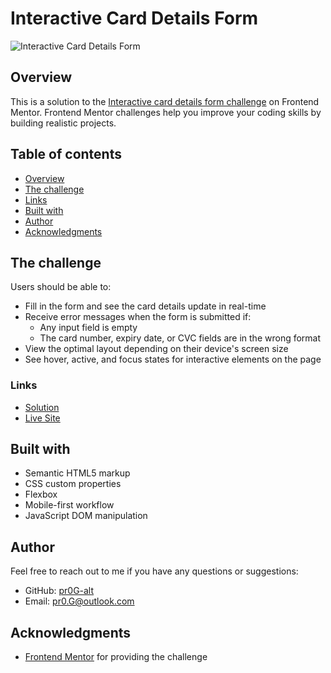 # Interactive Card Details Form

![Interactive Card Details Form](https://res.cloudinary.com/dz209s6jk/image/upload/f_auto,q_auto,w_900/Screenshots/tgheyk4kb2vklvfbhdfa.jpg)

## Overview

This is a solution to the [Interactive card details form challenge](https://www.frontendmentor.io/challenges/interactive-card-details-form-XpS8cKZDWw) on Frontend Mentor. Frontend Mentor challenges help you improve your coding skills by building realistic projects.

## Table of contents

- [Overview](#overview)
- [The challenge](#the-challenge)
- [Links](#links)
- [Built with](#built-with)
- [Author](#author)
- [Acknowledgments](#acknowledgments)

## The challenge

Users should be able to:

- Fill in the form and see the card details update in real-time
- Receive error messages when the form is submitted if:
  - Any input field is empty
  - The card number, expiry date, or CVC fields are in the wrong format
- View the optimal layout depending on their device's screen size
- See hover, active, and focus states for interactive elements on the page

### Links

- [Solution](https://www.frontendmentor.io/solutions/responsive-interactive-card-details-form-ntmhT002bW)
- [Live Site](https://pr0g-alt.github.io/Interactive-Card-Details-Form/)

## Built with

- Semantic HTML5 markup
- CSS custom properties
- Flexbox
- Mobile-first workflow
- JavaScript DOM manipulation

## Author

Feel free to reach out to me if you have any questions or suggestions:

- GitHub: [pr0G-alt](https://github.com/pr0G-alt)
- Email: pr0.G@outlook.com

## Acknowledgments

- [Frontend Mentor](https://www.frontendmentor.io) for providing the challenge

